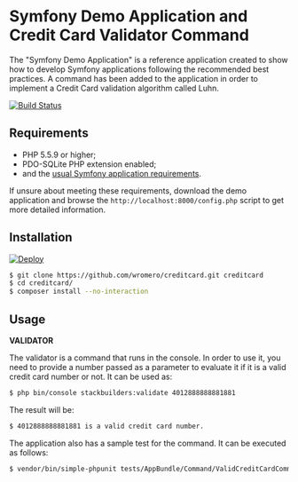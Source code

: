 Symfony Demo Application and Credit Card Validator Command
==========================================================

The "Symfony Demo Application" is a reference application created to show how
to develop Symfony applications following the recommended best practices. 
A command has been added to the application in order to implement a Credit 
Card validation algorithm called Luhn.

[![Build Status](https://travis-ci.org/symfony/symfony-demo.svg?branch=master)](https://travis-ci.org/symfony/symfony-demo)

Requirements
------------

  * PHP 5.5.9 or higher;
  * PDO-SQLite PHP extension enabled;
  * and the [usual Symfony application requirements](https://symfony.com/doc/current/reference/requirements.html).

If unsure about meeting these requirements, download the demo application and
browse the `http://localhost:8000/config.php` script to get more detailed
information.

Installation
------------

[![Deploy](https://www.herokucdn.com/deploy/button.png)](https://heroku.com/deploy)



```bash
$ git clone https://github.com/wromero/creditcard.git creditcard
$ cd creditcard/
$ composer install --no-interaction
```



Usage
-----



**VALIDATOR**

The validator is a command that runs in the console. In order to use it, you need to provide a number 
passed as a parameter to evaluate it if it is a valid credit card number or not. It can be used as:
```bash
$ php bin/console stackbuilders:validate 4012888888881881

``` 
The result will be:
```bash
$ 4012888888881881 is a valid credit card number.
``` 

The application also has a sample test for the command. It can be executed as follows:

```bash
$ vendor/bin/simple-phpunit tests/AppBundle/Command/ValidCreditCardCommandTest.php

```